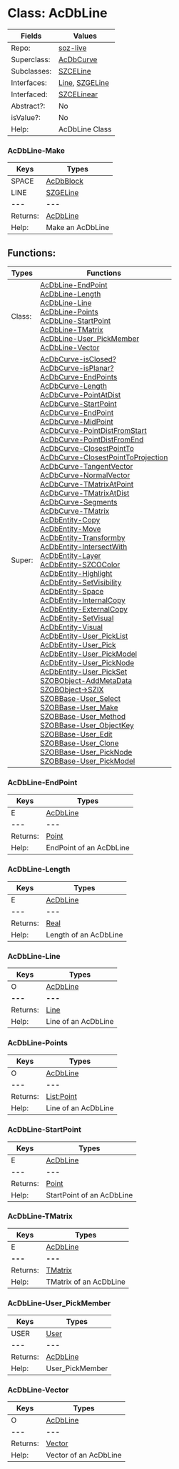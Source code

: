 
# Class:	AcDbLine

| Fields | Values |
| --------- | --------- |
| Repo: | [soz-live](/repos/soz-live.html) |
| Superclass: | [AcDbCurve](AcDbCurve.html) |
| Subclasses: | [SZCELine](SZCELine.html) |
| Interfaces: | [Line](Line.html), [SZGELine](SZGELine.html) |
| Interfaced: | [SZCELinear](SZCELinear.html) |
| Abstract?: | No |
| isValue?: | No |
| Help: | AcDbLine Class |

### AcDbLine-Make

| Keys | Types |
| --------- | --------- |
| SPACE | [AcDbBlock](AcDbBlock.html) |
| LINE | [SZGELine](SZGELine.html) |
| **---** | **---** |
| Returns: | [AcDbLine](AcDbLine.html) |
| Help: | Make an AcDbLine |


## Functions:

| Types | Functions |
| --------- | --------- |
| Class: | [AcDbLine-EndPoint](#AcDbLine-EndPoint) <br> [AcDbLine-Length](#AcDbLine-Length) <br> [AcDbLine-Line](#AcDbLine-Line) <br> [AcDbLine-Points](#AcDbLine-Points) <br> [AcDbLine-StartPoint](#AcDbLine-StartPoint) <br> [AcDbLine-TMatrix](#AcDbLine-TMatrix) <br> [AcDbLine-User_PickMember](#AcDbLine-User_PickMember) <br> [AcDbLine-Vector](#AcDbLine-Vector) |
| Super: | [AcDbCurve-isClosed?](AcDbCurve.html) <br> [AcDbCurve-isPlanar?](AcDbCurve.html) <br> [AcDbCurve-EndPoints](AcDbCurve.html) <br> [AcDbCurve-Length](AcDbCurve.html) <br> [AcDbCurve-PointAtDist](AcDbCurve.html) <br> [AcDbCurve-StartPoint](AcDbCurve.html) <br> [AcDbCurve-EndPoint](AcDbCurve.html) <br> [AcDbCurve-MidPoint](AcDbCurve.html) <br> [AcDbCurve-PointDistFromStart](AcDbCurve.html) <br> [AcDbCurve-PointDistFromEnd](AcDbCurve.html) <br> [AcDbCurve-ClosestPointTo](AcDbCurve.html) <br> [AcDbCurve-ClosestPointToProjection](AcDbCurve.html) <br> [AcDbCurve-TangentVector](AcDbCurve.html) <br> [AcDbCurve-NormalVector](AcDbCurve.html) <br> [AcDbCurve-TMatrixAtPoint](AcDbCurve.html) <br> [AcDbCurve-TMatrixAtDist](AcDbCurve.html) <br> [AcDbCurve-Segments](AcDbCurve.html) <br> [AcDbCurve-TMatrix](AcDbCurve.html) <br> [AcDbEntity-Copy](AcDbEntity.html) <br> [AcDbEntity-Move](AcDbEntity.html) <br> [AcDbEntity-Transformby](AcDbEntity.html) <br> [AcDbEntity-IntersectWith](AcDbEntity.html) <br> [AcDbEntity-Layer](AcDbEntity.html) <br> [AcDbEntity-SZCOColor](AcDbEntity.html) <br> [AcDbEntity-Highlight](AcDbEntity.html) <br> [AcDbEntity-SetVisibility](AcDbEntity.html) <br> [AcDbEntity-Space](AcDbEntity.html) <br> [AcDbEntity-InternalCopy](AcDbEntity.html) <br> [AcDbEntity-ExternalCopy](AcDbEntity.html) <br> [AcDbEntity-SetVisual](AcDbEntity.html) <br> [AcDbEntity-Visual](AcDbEntity.html) <br> [AcDbEntity-User_PickList](AcDbEntity.html) <br> [AcDbEntity-User_Pick](AcDbEntity.html) <br> [AcDbEntity-User_PickModel](AcDbEntity.html) <br> [AcDbEntity-User_PickNode](AcDbEntity.html) <br> [AcDbEntity-User_PickSet](AcDbEntity.html) <br> [SZOBObject-AddMetaData](SZOBObject.html) <br> [SZOBObject->SZIX](SZOBObject.html) <br> [SZOBBase-User_Select](SZOBBase.html) <br> [SZOBBase-User_Make](SZOBBase.html) <br> [SZOBBase-User_Method](SZOBBase.html) <br> [SZOBBase-User_ObjectKey](SZOBBase.html) <br> [SZOBBase-User_Edit](SZOBBase.html) <br> [SZOBBase-User_Clone](SZOBBase.html) <br> [SZOBBase-User_PickNode](SZOBBase.html) <br> [SZOBBase-User_PickModel](SZOBBase.html) |


### AcDbLine-EndPoint

| Keys | Types |
| --------- | --------- |
| E | [AcDbLine](AcDbLine.html) |
| **---** | **---** |
| Returns: | [Point](Point.html) |
| Help: | EndPoint of an AcDbLine |

### AcDbLine-Length

| Keys | Types |
| --------- | --------- |
| E | [AcDbLine](AcDbLine.html) |
| **---** | **---** |
| Returns: | [Real](Real.html) |
| Help: | Length of an AcDbLine |

### AcDbLine-Line

| Keys | Types |
| --------- | --------- |
| O | [AcDbLine](AcDbLine.html) |
| **---** | **---** |
| Returns: | [Line](Line.html) |
| Help: | Line of an AcDbLine |

### AcDbLine-Points

| Keys | Types |
| --------- | --------- |
| O | [AcDbLine](AcDbLine.html) |
| **---** | **---** |
| Returns: | [List:Point](Point.html) |
| Help: | Line of an AcDbLine |

### AcDbLine-StartPoint

| Keys | Types |
| --------- | --------- |
| E | [AcDbLine](AcDbLine.html) |
| **---** | **---** |
| Returns: | [Point](Point.html) |
| Help: | StartPoint of an AcDbLine |

### AcDbLine-TMatrix

| Keys | Types |
| --------- | --------- |
| E | [AcDbLine](AcDbLine.html) |
| **---** | **---** |
| Returns: | [TMatrix](TMatrix.html) |
| Help: | TMatrix of an AcDbLine |

### AcDbLine-User_PickMember

| Keys | Types |
| --------- | --------- |
| USER | [User](User.html) |
| **---** | **---** |
| Returns: | [AcDbLine](AcDbLine.html) |
| Help: | User_PickMember |

### AcDbLine-Vector

| Keys | Types |
| --------- | --------- |
| O | [AcDbLine](AcDbLine.html) |
| **---** | **---** |
| Returns: | [Vector](Vector.html) |
| Help: | Vector of an AcDbLine |

